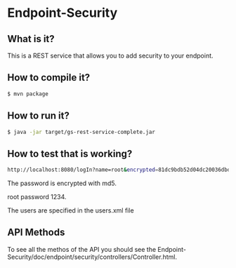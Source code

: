 # Endpoint-Security

## What is it?
This is a REST service that allows you to add security to your endpoint.

## How to compile it?
```sh
$ mvn package
```

## How to run it?
```sh
$ java -jar target/gs-rest-service-complete.jar
```

## How to test that is working?
```sh
http://localhost:8080/logIn?name=root&encrypted=81dc9bdb52d04dc20036dbd8313ed055
```
The password is encrypted with md5.

root password 1234.

The users are specified in the users.xml file

## API Methods
To see all the methos of the API you should see the Endpoint-Security/doc/endpoint/security/controllers/Controller.html. 



